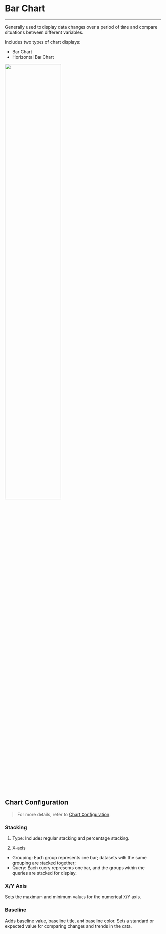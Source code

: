 # Bar Chart
---

Generally used to display data changes over a period of time and compare situations between different variables.

Includes two types of chart displays:

- Bar Chart
- Horizontal Bar Chart

<img src="../../img/bar.png" width="60%" >



## Chart Configuration

> For more details, refer to [Chart Configuration](./chart-config.md).

### Stacking

1. Type: Includes regular stacking and percentage stacking.

2. X-axis

- Grouping: Each group represents one bar; datasets with the same grouping are stacked together;
- Query: Each query represents one bar, and the groups within the queries are stacked for display.

### X/Y Axis

Sets the maximum and minimum values for the numerical X/Y axis.

### Baseline

Adds baseline value, baseline title, and baseline color. Sets a standard or expected value for comparing changes and trends in the data.